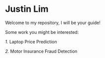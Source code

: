 # Justin Lim
Welcome to my repository, I will be your guide!

Some work you might be interested:

*1.* Laptop Price Prediction 

*2.* Motor Insurance Fraud Detection
